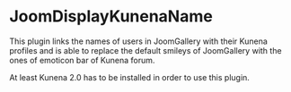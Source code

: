 # JoomDisplayKunenaName
This plugin links the names of users in JoomGallery with their Kunena profiles and is able to replace the default smileys of JoomGallery with the ones of emoticon bar of Kunena forum.

At least Kunena 2.0 has to be installed in order to use this plugin.
